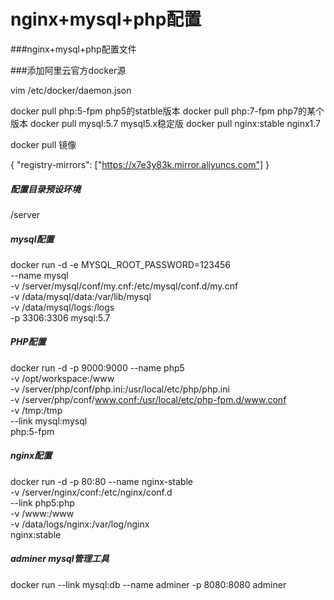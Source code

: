 # nginx+mysql+php配置

###nginx+mysql+php配置文件


###添加阿里云官方docker源

vim /etc/docker/daemon.json


docker pull php:5-fpm     php5的statble版本
docker pull php:7-fpm     php7的某个版本
docker pull mysql:5.7     mysql5.x稳定版
docker pull nginx:stable  nginx1.7

docker pull 镜像

{
  "registry-mirrors": ["https://x7e3y83k.mirror.aliyuncs.com"]
}


##### 配置目录预设环境

/server

##### mysql配置

docker run -d -e MYSQL_ROOT_PASSWORD=123456 \
--name mysql \
-v /server/mysql/conf/my.cnf:/etc/mysql/conf.d/my.cnf \
-v /data/mysql/data:/var/lib/mysql \
-v /data/mysql/logs:/logs \
-p 3306:3306 mysql:5.7

##### PHP配置

docker run -d -p 9000:9000 --name php5 \
-v /opt/workspace:/www \
-v /server/php/conf/php.ini:/usr/local/etc/php/php.ini \
-v /server/php/conf/www.conf:/usr/local/etc/php-fpm.d/www.conf \
-v /tmp:/tmp \
--link mysql:mysql \
php:5-fpm

##### nginx配置

docker run -d -p 80:80 --name nginx-stable \
-v /server/nginx/conf:/etc/nginx/conf.d \
--link php5:php \
-v /www:/www \
-v /data/logs/nginx:/var/log/nginx \
nginx:stable

##### adminer mysql管理工具

docker run --link mysql:db --name adminer -p 8080:8080 adminer

